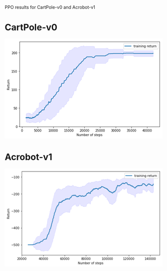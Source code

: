 PPO results for CartPole-v0 and Acrobot-v1

# CartPole-v0

![cartpole](https://github.com/Hauf3n/PPO-Atari-PyTorch/blob/main/media/CartPole.png)

# Acrobot-v1

![acrobot](https://github.com/Hauf3n/PPO-Atari-PyTorch/blob/main/media/Acrobot.png)

  

